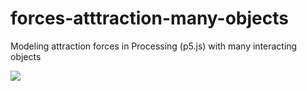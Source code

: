 # forces-atttraction-many-objects
Modeling attraction forces in Processing (p5.js) with many interacting objects

<img src="https://media.giphy.com/media/l3V0cEZ9G4MOplwfS/giphy.gif"/>